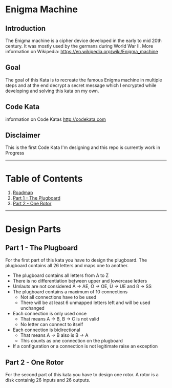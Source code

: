 # Enigma Machine

## Introduction
The Enigma machine is a cipher device developed in the early to mid 20th century. It was mostly used by the germans during World War II.
More information on Wikipedia: https://en.wikipedia.org/wiki/Enigma_machine

## Goal
The goal of this Kata is to recreate the famous Enigma machine in multiple steps and at the end decrypt a secret message which I encrypted while developing and solving this kata on my own.

## Code Kata
information on Code Katas http://codekata.com

## Disclaimer
This is the first Code Kata I'm designing and this repo is currently work in Progress

---

# Table of Contents
1. [Roadmap](Roadmap.md)
1. [Part 1 - The Plugboard](#part-1-plugboard)
1. [Part 2 - One Rotor](#part-2-one-rotor)

---

# Design Parts

<a id="part-1-plugboard"></a>
## Part 1 - The Plugboard

For the first part of this kata you have to design the plugboard.
The plugboard contains all 26 letters and maps one to another.

- The plugboard contains all letters from A to Z
- There is no differentiation between upper and lowercase letters
- Umlauts are not considered Ä -> AE, Ö -> OE, Ü -> UE and ß -> SS
- The plugboard contains a maximum of 10 connections
	- Not all connections have to be used
	- There will be at least 6 unmapped letters left and will be used unchanged
- Each connection is only used once
	- That means A -> B, B -> C is not valid
	- No letter can connect to itself
- Each connection is bidirectional
	- That means A -> B also is B -> A
	- This counts as one connection on the plugboard
- If a configuration or a connection is not legitimate raise an exception

<a id="part-2-one-rotor"></a>
## Part 2 - One Rotor
For the second part of this kata you have to design one rotor.
A rotor is a disk containig 26 inputs and 26 outputs.
